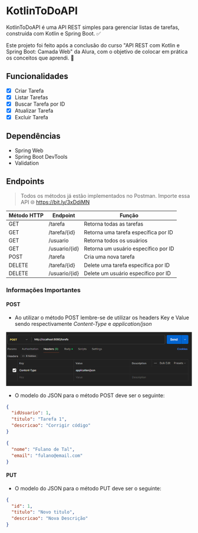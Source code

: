 # KotlinToDoAPI

KotlinToDoAPI é uma API REST simples para gerenciar listas de tarefas, construída com Kotlin e Spring Boot. ✅

Este projeto foi feito após a conclusão do curso "API REST com Kotlin e Spring Boot: Camada Web" da Alura, com o
objetivo de colocar em prática os conceitos que aprendi. 💪

## Funcionalidades

- [X] Criar Tarefa
- [X] Listar Tarefas
- [X] Buscar Tarefa por ID
- [X] Atualizar Tarefa
- [X] Excluir Tarefa

## Dependências

- Spring Web
- Spring Boot DevTools
- Validation

## Endpoints

> Todos os métodos já estão implementados no Postman. Importe essa API 🌐
> https://bit.ly/3xDdiMN

| Método HTTP | Endpoint      | Função                               |
|-------------|---------------|--------------------------------------|
| GET         | /tarefa       | Retorna todas as tarefas             |
| GET         | /tarefa/{id}  | Retorna uma tarefa específica por ID |
| GET         | /usuario      | Retorna todos os usuários            |
| GET         | /usuario/{id} | Retorna um usuário específico por ID |
| POST        | /tarefa       | Cria uma nova tarefa                 |
| DELETE      | /tarefa/{id}  | Delete uma tarefa específica por ID  |
| DELETE      | /usuario/{id} | Delete um usuário específico por ID  |

### Informações Importantes

#### POST

- Ao utilizar o método POST lembre-se de utilizar os headers Key e Value sendo respectivamente *Content-Type* e
  *application/json*

![img.png](assets/images/headersPost.png)

- O modelo do JSON para o método POST deve ser o seguinte:

```json
{
  "idUsuario": 1,
  "titulo": "Tarefa 1",
  "descricao": "Corrigir código"
}
```

```json
{
  "nome": "Fulano de Tal",
  "email": "fulano@email.com"
}
```

#### PUT

- O modelo do JSON para o método PUT deve ser o seguinte:

```json
{
  "id": 1,
  "titulo": "Novo titulo",
  "descricao": "Nova Descrição"
}
```
